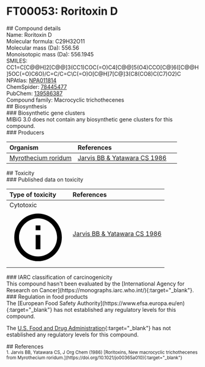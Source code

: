 
# FT00053: Roritoxin D
<div class="molecule_image" style="float:left">
<img data-smiles= CC1=C[C@H]2OC3C[C@H]4OC(=O)/C=C\C=C\[C@]56OCC[C@@]7(OC7C(=O)OC[C@@]2(CC1)[C@]4(C)C31CO1)[C@H]5OC(=O)C6O data-smiles-options="{ 'width': 350, 'height': 350 }" />
</div>
## Compound details
<div style="overflow:hidden">
Name: Roritoxin D<br>
Molecular formula: C29H32O11<br>
Molecular mass (Da): 556.56<br>
Monoisotopic mass (Da): 556.1945<br>
<div class="break_all">
SMILES: CC1=C[C@@H]2[C@@]3(CC1)COC(=O)C4[C@@]5(O4)CCO[C@]6([C@@H]5OC(=O)C6O)/C=C/C=C\C(=O)O[C@H]7[C@]3(C8(CO8)C(C7)O2)C<br>
</div>
        NPAtlas: <a href=https://www.npatlas.org/explore/compounds/NPA011814 target="_blank">NPA011814</a><br>
        ChemSpider: <a href=https://www.chemspider.com/Chemical-Structure.78445477.html target="_blank">78445477</a><br>
        PubChem: <a href=https://pubchem.ncbi.nlm.nih.gov/compound/139586387 target="_blank">139586387</a><br>
    Compound family: Macrocyclic trichothecenes<br>
</div>

<div markdown="block" class="section">
## Biosynthesis
<div markdown="block" class="subsection">
### Biosynthetic gene clusters
<div markdown="block" class="indented_block">
MIBiG 3.0 does not contain any biosynthetic gene clusters for this compound.
</div>
</div>

<div markdown="block" class="subsection">
### Producers
<table>
<thead>
<tr>
<th style="text-align: left;" role="columnheader" width="40%" data-sort-default>Organism</th>
<th style="text-align: left;" role="columnheader" width="60%">References</th>
</tr>
</thead>
        <tr>
        <td style="text-align: left;"><a href="https://www.ncbi.nlm.nih.gov/Taxonomy/Browser/wwwtax.cgi?mode=Info&id=1859971" target="_blank">Myrothecium roridum</a></td>
        <td style="text-align: left;"><a href="#REF00458">Jarvis BB &amp; Yatawara CS 1986</a></td>
        </tr>
</table>
</div>
</div>

<div markdown="block" class="section">
## Toxicity
<div markdown="block" class="subsection">
### Published data on toxicity
<table>
<thead>
<tr>
<th style="text-align: left;" role="columnheader" width="40%" data-sort-default>Type of toxicity</th>
<th style="text-align: left;" role="columnheader" width="60%">References</th>
</tr>
</thead>
<tbody>
<tr>
<td style="text-align: left;">Cytotoxic <span class="twemoji" title="Toxic to cells"><svg xmlns="http://www.w3.org/2000/svg" viewBox="0 0 24 24"><path d="M11 9h2V7h-2m1 13c-4.41 0-8-3.59-8-8s3.59-8 8-8 8 3.59 8 8-3.59 8-8 8m0-18A10 10 0 0 0 2 12a10 10 0 0 0 10 10 10 10 0 0 0 10-10A10 10 0 0 0 12 2m-1 15h2v-6h-2v6Z"></path></svg></span></td>
<td style="text-align: left;"><a href="#REF00458">Jarvis BB &amp; Yatawara CS 1986</a></td>
</tr>
</tbody>
</table>
</div>

<div markdown="block" class="subsection">
### IARC classification of carcinogenicity
<div markdown="block" class="indented_block">
This compound hasn't been evaluated by the [International Agency for Research on Cancer](https://monographs.iarc.who.int/){:target="_blank"}.<br>
</div>
</div>

<div markdown="block" class="subsection">
### Regulation in food products
<div markdown="block" class="indented_block">
The [European Food Safety Authority](https://www.efsa.europa.eu/en){:target="_blank"} has not established any regulatory levels for this compound. <br>

The [U.S. Food and Drug Administration](https://www.fda.gov/){:target="_blank"} has not established any regulatory levels for this compound. <br>

</div>
</div>

</div>

<div markdown="block" class="section">
## References
<div markdown="block" style="font-size: smaller;">
<span id=REF00458>
1. Jarvis BB, Yatawara CS, J Org Chem (1986) [Roritoxins, New macrocyclic trichothecenes from Myrothecium roridum.](https://doi.org/10.1021/jo00365a010){:target="_blank"}<br>
</span>

</div>
</div>

<script type="text/javascript" src="https://unpkg.com/smiles-drawer@2.0.1/dist/smiles-drawer.min.js"></script>
<script>
    SmiDrawer.apply();
</script>